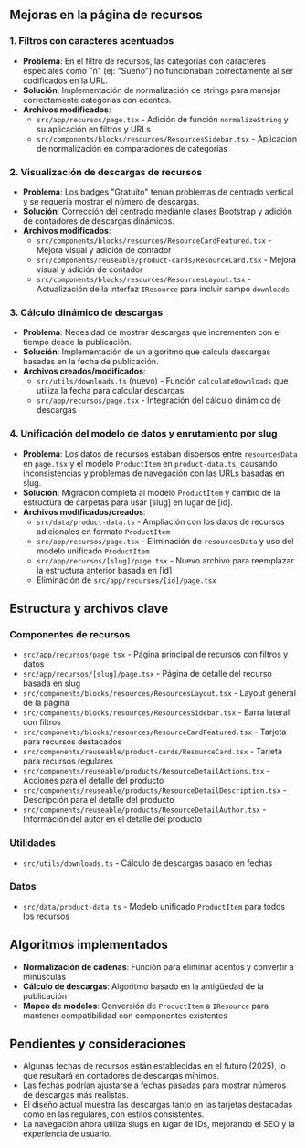 ## Mejoras en la página de recursos

### 1. Filtros con caracteres acentuados
- **Problema**: En el filtro de recursos, las categorías con caracteres especiales como "ñ" (ej: "Sueño") no funcionaban correctamente al ser codificados en la URL.
- **Solución**: Implementación de normalización de strings para manejar correctamente categorías con acentos.
- **Archivos modificados**:
  - `src/app/recursos/page.tsx` - Adición de función `normalizeString` y su aplicación en filtros y URLs
  - `src/components/blocks/resources/ResourcesSidebar.tsx` - Aplicación de normalización en comparaciones de categorías

### 2. Visualización de descargas de recursos
- **Problema**: Los badges "Gratuito" tenían problemas de centrado vertical y se requería mostrar el número de descargas.
- **Solución**: Corrección del centrado mediante clases Bootstrap y adición de contadores de descargas dinámicos.
- **Archivos modificados**:
  - `src/components/blocks/resources/ResourceCardFeatured.tsx` - Mejora visual y adición de contador
  - `src/components/reuseable/product-cards/ResourceCard.tsx` - Mejora visual y adición de contador
  - `src/components/blocks/resources/ResourcesLayout.tsx` - Actualización de la interfaz `IResource` para incluir campo `downloads`

### 3. Cálculo dinámico de descargas
- **Problema**: Necesidad de mostrar descargas que incrementen con el tiempo desde la publicación.
- **Solución**: Implementación de un algoritmo que calcula descargas basadas en la fecha de publicación.
- **Archivos creados/modificados**:
  - `src/utils/downloads.ts` (nuevo) - Función `calculateDownloads` que utiliza la fecha para calcular descargas
  - `src/app/recursos/page.tsx` - Integración del cálculo dinámico de descargas

### 4. Unificación del modelo de datos y enrutamiento por slug
- **Problema**: Los datos de recursos estaban dispersos entre `resourcesData` en `page.tsx` y el modelo `ProductItem` en `product-data.ts`, causando inconsistencias y problemas de navegación con las URLs basadas en slug.
- **Solución**: Migración completa al modelo `ProductItem` y cambio de la estructura de carpetas para usar [slug] en lugar de [id].
- **Archivos modificados/creados**:
  - `src/data/product-data.ts` - Ampliación con los datos de recursos adicionales en formato `ProductItem`
  - `src/app/recursos/page.tsx` - Eliminación de `resourcesData` y uso del modelo unificado `ProductItem`
  - `src/app/recursos/[slug]/page.tsx` - Nuevo archivo para reemplazar la estructura anterior basada en [id]
  - Eliminación de `src/app/recursos/[id]/page.tsx`

## Estructura y archivos clave

### Componentes de recursos
- `src/app/recursos/page.tsx` - Página principal de recursos con filtros y datos
- `src/app/recursos/[slug]/page.tsx` - Página de detalle del recurso basada en slug
- `src/components/blocks/resources/ResourcesLayout.tsx` - Layout general de la página
- `src/components/blocks/resources/ResourcesSidebar.tsx` - Barra lateral con filtros
- `src/components/blocks/resources/ResourceCardFeatured.tsx` - Tarjeta para recursos destacados
- `src/components/reuseable/product-cards/ResourceCard.tsx` - Tarjeta para recursos regulares
- `src/components/reuseable/products/ResourceDetailActions.tsx` - Acciones para el detalle del producto
- `src/components/reuseable/products/ResourceDetailDescription.tsx` - Descripción para el detalle del producto
- `src/components/reuseable/products/ResourceDetailAuthor.tsx` - Información del autor en el detalle del producto

### Utilidades
- `src/utils/downloads.ts` - Cálculo de descargas basado en fechas

### Datos
- `src/data/product-data.ts` - Modelo unificado `ProductItem` para todos los recursos

## Algoritmos implementados
- **Normalización de cadenas**: Función para eliminar acentos y convertir a minúsculas
- **Cálculo de descargas**: Algoritmo basado en la antigüedad de la publicación
- **Mapeo de modelos**: Conversión de `ProductItem` a `IResource` para mantener compatibilidad con componentes existentes

## Pendientes y consideraciones
- Algunas fechas de recursos están establecidas en el futuro (2025), lo que resultará en contadores de descargas mínimos.
- Las fechas podrían ajustarse a fechas pasadas para mostrar números de descargas más realistas.
- El diseño actual muestra las descargas tanto en las tarjetas destacadas como en las regulares, con estilos consistentes.
- La navegación ahora utiliza slugs en lugar de IDs, mejorando el SEO y la experiencia de usuario.
